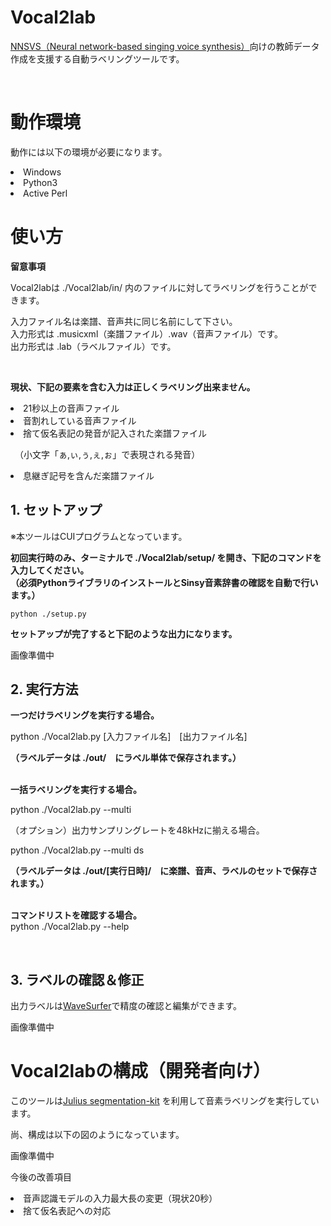 # Vocal2lab

<p><a href="https://github.com/r9y9/nnsvs">NNSVS（Neural network-based singing voice synthesis）</a>向けの教師データ作成を支援する自動ラベリングツールです。</p><br>

<h1>動作環境</h1>

<p>動作には以下の環境が必要になります。</p>

<li>Windows</li>

<li>Python3</li>

<li>Active Perl</li>

<h1>使い方</h1>

<b><p>留意事項</b></p>

<p>Vocal2labは ./Vocal2lab/in/ 内のファイルに対してラベリングを行うことができます。</p>

入力ファイル名は楽譜、音声共に同じ名前にして下さい。<br>入力形式は .musicxml（楽譜ファイル）.wav（音声ファイル）です。<br>出力形式は .lab（ラベルファイル）です。</p><br>

<b>現状、下記の要素を含む入力は正しくラベリング出来ません。</p></b>

<li>21秒以上の音声ファイル</li>

<li>音割れしている音声ファイル</li>

<li>捨て仮名表記の発音が記入された楽譜ファイル<br>

　（小文字「ぁ,ぃ,ぅ,ぇ,ぉ」で表現される発音）</li>

<li>息継ぎ記号を含んだ楽譜ファイル</li>

<h2>1. セットアップ</h2>

<p>※本ツールはCUIプログラムとなっています。</p>

<b><p>初回実行時のみ、ターミナルで ./Vocal2lab/setup/ を開き、下記のコマンドを入力してください。<br>（必須PythonライブラリのインストールとSinsy音素辞書の確認を自動で行います。）</p></b>

    python ./setup.py
  </p>

<b><p>セットアップが完了すると下記のような出力になります。</p></b>

<p>画像準備中</p>

<h2>2. 実行方法</h2>

<p><b>一つだけラベリングを実行する場合。</b><br>
  
  python ./Vocal2lab.py [入力ファイル名]　[出力ファイル名]
</p>

<p><strong>（ラベルデータは ./out/　にラベル単体で保存されます。）</strong><br><br>

<p><strong>一括ラベリングを実行する場合。</strong><br>
  
  python ./Vocal2lab.py --multi
</p>

<p>（オプション）出力サンプリングレートを48kHzに揃える場合。<br>
  
  python ./Vocal2lab.py --multi ds
</p>

<p><strong>（ラベルデータは ./out/[実行日時]/　に楽譜、音声、ラベルのセットで保存されます。）</strong><br><br>

<p><strong>コマンドリストを確認する場合。</strong><br>
  python ./Vocal2lab.py --help
</p><br>

<h2>3. ラベルの確認＆修正</h2>

<p>出力ラベルは<a href="https://www.speech.kth.se/wavesurfer/man.html">WaveSurfer</a>で精度の確認と編集ができます。</p>

<p>画像準備中</p>

<h1>Vocal2labの構成（開発者向け）</h1>

<p>このツールは<a href="https://github.com/julius-speech/segmentation-kit">Julius segmentation-kit</a> を利用して音素ラベリングを実行しています。<br>

尚、構成は以下の図のようになっています。

</p>

<p>画像準備中</p>

<p>今後の改善項目</p>

<li>音声認識モデルの入力最大長の変更（現状20秒）</li>

<li>捨て仮名表記への対応</li>
